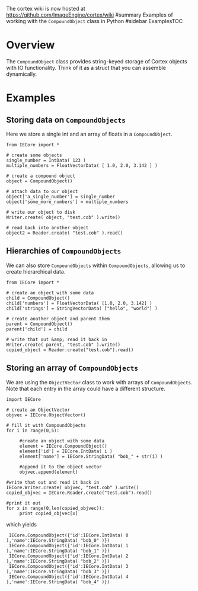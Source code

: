 The cortex wiki is now hosted at https://github.com/ImageEngine/cortex/wiki
#summary Examples of working with the `CompoundObject` class in Python
#sidebar ExamplesTOC

# Overview #

The `CompoundObject` class provides string-keyed storage of Cortex objects with IO functionality. Think of it as a struct that you can assemble dynamically.

# Examples #

## Storing data on `CompoundObjects` ##
Here we store a single int and an array of floats in a `CompoundObject`.
```
from IECore import *

# create some objects
single_number = IntData( 123 )
multiple_numbers = FloatVectorData( [ 1.0, 2.0, 3.142 ] )

# create a compound object
object = CompoundObject()

# attach data to our object
object['a_single_number'] = single_number
object['some_more_numbers'] = multiple_numbers

# write our object to disk
Writer.create( object, "test.cob" ).write()

# read back into another object
object2 = Reader.create( "test.cob" ).read()
```
## Hierarchies of `CompoundObjects` ##
We can also store `CompoundObjects` within `CompoundObjects`, allowing us to create hierarchical data.
```
from IECore import *

# create an object with some data
child = CompoundObject()
child['numbers'] = FloatVectorData( [1.0, 2.0, 3.142] )
child['strings'] = StringVectorData( ["hello", "world"] )

# create another object and parent them
parent = CompoundObject()
parent['child'] = child

# write that out &amp; read it back in
Writer.create( parent, "test.cob" ).write()
copied_object = Reader.create("test.cob").read()
```

## Storing an array of `CompoundObjects` ##
We are using the `ObjectVector` class to work with arrays of `CompoundObjects`. Note that each entry in the array could have a different structure.
```
import IECore
 
# create an ObjectVector
objvec = IECore.ObjectVector()
 
# fill it with CompoundObjects
for i in range(0,5):
 
     #create an object with some data
     element = IECore.CompoundObject()
     element['id'] = IECore.IntData( i )
     element['name'] = IECore.StringData( "bob_" + str(i) )
      
     #append it to the object vector
     objvec.append(element)
 
#write that out and read it back in
IECore.Writer.create( objvec, "test.cob" ).write()
copied_objvec = IECore.Reader.create("test.cob").read()
 
#print it out
for x in range(0,len(copied_objvec)):
     print copied_objvec[x]

```
which yields
```
 IECore.CompoundObject({'id':IECore.IntData( 0 ),'name':IECore.StringData( "bob_0" )})
 IECore.CompoundObject({'id':IECore.IntData( 1 ),'name':IECore.StringData( "bob_1" )})
 IECore.CompoundObject({'id':IECore.IntData( 2 ),'name':IECore.StringData( "bob_2" )})
 IECore.CompoundObject({'id':IECore.IntData( 3 ),'name':IECore.StringData( "bob_3" )})
 IECore.CompoundObject({'id':IECore.IntData( 4 ),'name':IECore.StringData( "bob_4" )})
```
